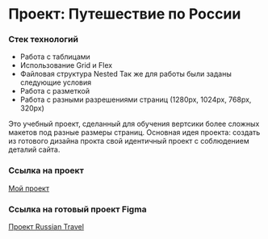 # Проект: Путешествие по России

### Стек технологий 
* Работа с таблицами 
* Использование Grid и Flex
* Файловая структура Nested 
Так же для работы были заданы следующие условия
* Работа с разметкой
* Работа с разными разрешениями страниц (1280px, 1024px, 768px, 320px)

Это учебный проект, сделанный для обучения вертсики более сложных макетов под разные размеры страниц.
Основная идея проекта: создать из готового дизайна прокта свой идентичный проект с соблюдением деталий сайта.

### Ссылка на проект
 [Мой проект](https://mtimofey.github.io/russian-travel-bootcamp/index.html)
### Ссылка на готовый проект Figma
[Проект Russian Travel](https://www.figma.com/file/5S2WSbEFL6awjVWJ0NWL8Q/Sprint-3_-Russia-_-desktop-%2B-mobile?node-id=62863%3A590&t=6XBt4U41q7lhMkV2-0)